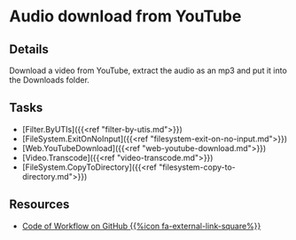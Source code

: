 # Audio download from YouTube

## Details

Download a video from YouTube, extract the audio as an mp3 and put it into the Downloads folder.

## Tasks

- [Filter.ByUTIs]({{<ref "filter-by-utis.md">}})
- [FileSystem.ExitOnNoInput]({{<ref "filesystem-exit-on-no-input.md">}})
- [Web.YouTubeDownload]({{<ref "web-youtube-download.md">}})
- [Video.Transcode]({{<ref "video-transcode.md">}})
- [FileSystem.CopyToDirectory]({{<ref "filesystem-copy-to-directory.md">}})

## Resources

- <a href="https://github.com/geberl/droppy-workspace/blob/master/Workflows/audio_download_from_youtube.json" target="_blank">Code of Workflow on GitHub {{%icon fa-external-link-square%}}</a>
